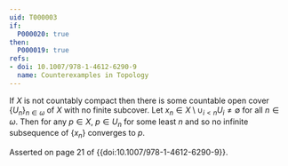 ```yaml
---
uid: T000003
if:
  P000020: true
then:
  P000019: true
refs:
- doi: 10.1007/978-1-4612-6290-9
  name: Counterexamples in Topology
---
```


If $X$ is not countably compact then there is some countable open cover $\{U_n\}_{n \in \omega}$ of $X$ with no finite subcover. Let $x_n \in X \setminus \cup_{i < n} U_i \neq \emptyset$ for all $n \in \omega$. Then for any $p \in X$, $p \in U_n$ for some least $n$ and so no infinite subsequence of $\{x_n\}$ converges to $p$.

Asserted on page 21 of {{doi:10.1007/978-1-4612-6290-9}}.
